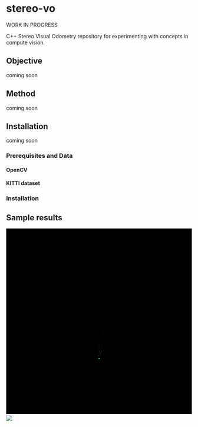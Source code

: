 # stereo-vo

WORK IN PROGRESS 

C++ Stereo Visual Odometry repository for experimenting with concepts in compute vision.

## Objective
coming soon
## Method
coming soon

## Installation 
coming  soon
### Prerequisites and Data
#### OpenCV
#### KITTI dataset
### Installation


## Sample results

<img src="animations/trajectory.gif" width="700">
<img src="animations/tracking.gif" width="700">
